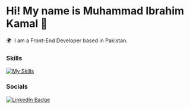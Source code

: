 Hi! My name is Muhammad Ibrahim Kamal 👋
========================================================================================================================================

🌍  I am a Front-End Developer based in Pakistan.
<br/>

### Skills

[![My Skills](https://skillicons.dev/icons?i=html,css,js,react,tailwind,redux)](https://skillicons.dev) 
<br/>

### Socials

<div id="badges">
  <a href="https://www.linkedin.com/in/muhammad-ibrahim-sd/">
    <img src="https://img.shields.io/badge/LinkedIn-blue?style=for-the-badge&logo=linkedin&logoColor=white" alt="LinkedIn Badge"/>
  </a>
</div>

